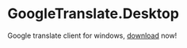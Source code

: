 # GoogleTranslate.Desktop

Google translate client for windows, [download](https://github.com/1100100/GoogleTranslate.Desktop/releases) now!
